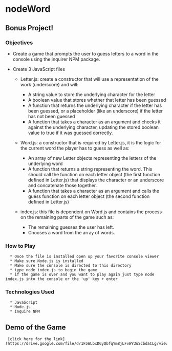 # nodeWord

## Bonus Project!

### Objectives

* Create a game that prompts the user to guess letters to a word in the console using the inquirer NPM package.

* Create 3 JavaScript files
     * Letter.js: create a constructor that will use a representation of the work (underscore) and will:
          * A string value to store the underlying character for the letter
          * A boolean value that stores whether that letter has been guessed
          * A function that returns the underlying character if the letter has been guessed, or a placeholder (like an underscore) if the              letter has not been guessed
          * A function that takes a character as an argument and checks it against the underlying character, updating the stored boolean               value to true if it was guessed correctly.
     
    * Word.js: a constructor that is required by Letter.js, it is the logic for the current word the player has to guess as well as:
         * An array of new Letter objects representing the letters of the underlying word
         * A function that returns a string representing the word. This should call the function on each letter object (the first function            defined in Letter.js) that displays the character or an underscore and concatenate those together.
         * A function that takes a character as an argument and calls the guess function on each letter object (the second function defined            in Letter.js)
         
    * index.js: this file is dependent on Word.js and contains the process on the remaining parts of the game such as: 
         * The remaining guesses the user has left.
         * Chooses a word from the array of words.
         
 ### How to Play
      
      * Once the file is installed open up your favorite console viewer
      * Make sure Node.js is installed
      * Make sure the console is directed to this directory
      * type node index.js to begin the game
      * if the game is over and you want to play again just type node index.js into the console or the 'up' key + enter
         
 ### Technologies Used
 
      * JavaScript
      * Node.js
      * Inquire NPM

## Demo of the Game
 
     [click here for the link](https://drive.google.com/file/d/1F5WLbxDGyQbfqYm8jLFvWY3uScbdaCLg/view)
